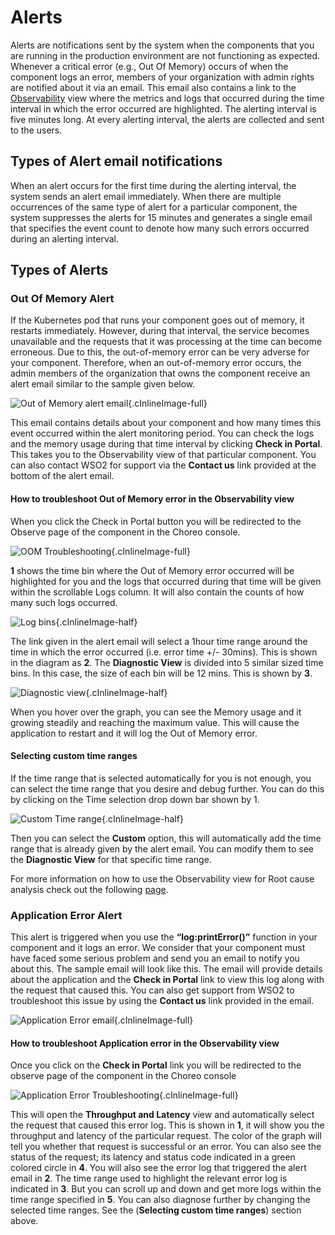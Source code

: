 # Alerts

Alerts are notifications sent by the system when the components that you are running in the production environment are not functioning as expected. Whenever a critical error (e.g., Out Of Memory) occurs of when the component logs an error, members of your organization with admin rights are notified about it via an email. This email also contains a link to the [Observability](../observability/observability-overview.md) view where the metrics and logs that occurred during the time interval in which the error occurred are highlighted. The alerting interval is five minutes long. At every alerting interval, the alerts are collected and sent to the users.


## Types of Alert email notifications

When an alert occurs for the first time during the alerting interval, the system sends an alert email immediately. When there are multiple occurrences of the same type of alert for a particular component, the system suppresses the alerts for 15 minutes and generates a single email that specifies the event count to denote how many such errors occurred during an alerting interval.

## Types of Alerts

### Out Of Memory Alert

If the Kubernetes pod that runs your component goes out of memory, it restarts immediately. However, during that interval, the service becomes unavailable and the requests that it was processing at the time can become erroneous.
Due to this, the out-of-memory error can be very adverse for your component. Therefore, when an out-of-memory error occurs, the admin members of the organization that owns the component receive an alert email similar to the sample given below.


![Out of Memory alert email](../assets/img/alerting/oom-email.png){.cInlineImage-full}

This email contains details about your component and how many times this event occurred within the alert monitoring period.
You can check the logs and the memory usage during that time interval by clicking **Check in Portal**. This takes you to the Observability view of that particular component. You can also contact WSO2 for support via the **Contact us** link provided at the bottom of the alert email.

#### How to troubleshoot Out of Memory error in the Observability view

When you click the Check in Portal button you will be redirected to the Observe page of the component in the Choreo console.

![OOM Troubleshooting](../assets/img/alerting/oom-troubleshooting.png){.cInlineImage-full}

**1** shows the time bin where the Out of Memory error occurred will be highlighted for you and the logs that occurred during that time will be given within the scrollable Logs column. It will also contain the counts of how many such logs occurred.

![Log bins](../assets/img/alerting/log-bins.png){.cInlineImage-half}

The link given in the alert email will select a 1hour time range around the time in which the error occurred (i.e. error time +/- 30mins). This is shown in the diagram as **2**. The **Diagnostic View** is divided into 5 similar sized time bins. In this case, the size of each bin will be 12 mins. This is shown by **3**.

![Diagnostic view](../assets/img/alerting/diagnostic-view-values.png){.cInlineImage-half}

When you hover over the graph, you can see the Memory usage and it growing steadily and reaching the maximum value. This will cause the application to restart and it will log the Out of Memory error.

#### Selecting custom time ranges

If the time range that is selected automatically for you is not enough, you can select the time range that you desire and debug further. You can do this by clicking on the Time selection drop down bar shown by 1.

![Custom Time range](../assets/img/alerting/custom-time-range.png){.cInlineImage-half}

Then you can select the **Custom** option, this will automatically add the time range that is already given by the alert email. You can modify them to see the **Diagnostic View** for that  specific time range.

For more information on how to use the Observability view for Root cause analysis check out the following [page](https://wso2.com/choreo/docs/observability/root-cause-analysis/). 

### Application Error Alert

This alert is triggered when you use the **“log:printError()”** function in your component and it logs an error. We consider that your component must have faced some serious problem and send you an email to notify you about this. The sample email will look like this. The email will provide details about the application and the **Check in Portal** link to view this log along with the request that caused this. You can also get support from WSO2 to troubleshoot this issue by using the **Contact us** link provided in the email.

![Application Error email](../assets/img/alerting/application-error-email.png){.cInlineImage-full}

#### How to troubleshoot Application error in the Observability view

Once you click on the **Check in Portal** link you will be redirected to the observe page of the component in the Choreo console

![Application Error Troubleshooting](../assets/img/alerting/application-error-troubleshooting.png){.cInlineImage-full}

This will open the **Throughput and Latency** view and automatically select the request that caused this error log. This is shown in **1**, it will show you the throughput and latency of the particular request. The color of the graph will tell you whether that request is successful or an error. You can also see the status of the request; its latency and status code indicated in a green colored circle in **4**. You will also see the error log that triggered the alert email in **2**. The time range used to highlight the relevant error log is indicated in **3**.  But you can scroll up and down and get more logs within the time range specified in **5**. You can also diagnose further by changing the selected time ranges. See the (**Selecting custom time ranges**) section above.
